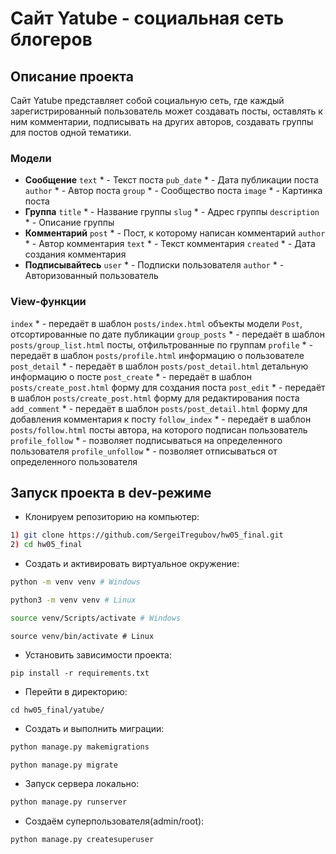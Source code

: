 # Сайт Yatube - социальная сеть блогеров
## Описание проекта
Сайт Yatube представляет собой социальную сеть, где каждый зарегистрированный пользователь может создавать посты, оставлять к ним комментарии, подписывать на других авторов, создавать группы для постов одной тематики.


### Модели

* **Сообщение**
    `text` * - Текст поста
    `pub_date` * - Дата публикации поста
    `author` * - Автор поста
    `group` * - Сообщество поста
    `image` * - Картинка поста
* **Группа**
    `title` * - Название группы
    `slug` * - Адрес группы
    `description` * - Описание группы
* **Комментарий**
    `post` * - Пост, к которому написан комментарий
    `author` * - Автор комментария
    `text` * - Текст комментария
    `created` * - Дата создания комментария
* **Подписывайтесь**
    `user` * - Подписки пользователя
    `author` * - Авторизованный пользователь


### View-функции

`index` * - передаёт в шаблон `posts/index.html` объекты модели `Post`, отсортированные по дате публикации
`group_posts` * - передаёт в шаблон `posts/group_list.html` посты, отфильтрованные по группам
`profile` * - передаёт в шаблон `posts/profile.html` информацию о пользователе
`post_detail` * - передаёт в шаблон `posts/post_detail.html` детальную информацию о посте
`post_create` * - передаёт в шаблон `posts/create_post.html` форму для создания поста
`post_edit` * - передаёт в шаблон `posts/create_post.html` форму для редактирования поста
`add_comment` * - передаёт в шаблон `posts/post_detail.html` форму для добавления комментария к посту
`follow_index` * - передаёт в шаблон `posts/follow.html` посты автора, на которого подписан пользователь
`profile_follow` * - позволяет подписываться на определенного пользователя
`profile_unfollow` * - позволяет отписываться от определенного пользователя





## Запуск проекта в dev-режиме
- Клонируем репозиторию на компьютер:
```bash
1) git clone https://github.com/SergeiTregubov/hw05_final.git
2) cd hw05_final
```
- Cоздать и активировать виртуальное окружение:
```bash
python -m venv venv # Windows
```
```bash
python3 -m venv venv # Linux
```
```bash
source venv/Scripts/activate # Windows
```
```
source venv/bin/activate # Linux
```
- Установить зависимости проекта:
```
pip install -r requirements.txt
```
- Перейти в директорию:
```
cd hw05_final/yatube/
```
- Создать и выполнить миграции:
```bash
python manage.py makemigrations
```
```
python manage.py migrate
```
- Запуск сервера локально:
```bash
python manage.py runserver
```
- Создаём суперпользователя(admin/root):
```bash
python manage.py createsuperuser
```
